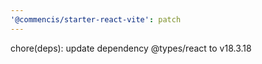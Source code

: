 ```yaml
---
'@commencis/starter-react-vite': patch
---
```


chore(deps): update dependency @types/react to v18.3.18
